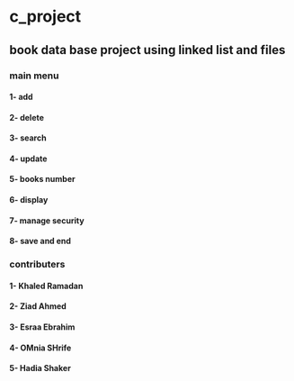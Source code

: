 # c_project
## book data base project using linked list and files
### main menu
#### 1- add 
#### 2- delete
#### 3- search
#### 4- update
#### 5- books number
#### 6- display
#### 7- manage security
#### 8- save and end
### contributers
#### 1- Khaled Ramadan
#### 2- Ziad Ahmed
#### 3- Esraa Ebrahim
#### 4- OMnia SHrife
#### 5- Hadia Shaker
